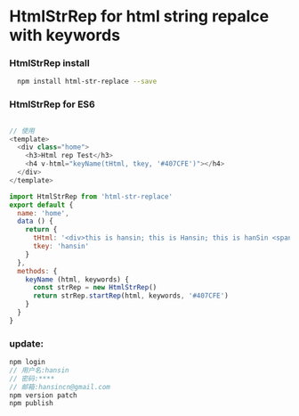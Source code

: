 # HtmlStrRep for html string repalce with keywords
### HtmlStrRep install
```bash
  npm install html-str-replace --save
```
### HtmlStrRep for ES6
```js

// 使用
<template>
  <div class="home">
    <h3>Html rep Test</h3>
    <h4 v-html="keyName(tHtml, tkey, '#407CFE')"></h4>
  </div>
</template>

import HtmlStrRep from 'html-str-replace'
export default {
  name: 'home',
  data () {
    return {
      tHtml: '<div>this is hansin; this is Hansin; this is hanSin <span class="hansin">hansintest</span></div>',
      tkey: 'hansin'
    }
  },
  methods: {
    keyName (html, keywords) {
      const strRep = new HtmlStrRep()
      return strRep.startRep(html, keywords, '#407CFE')
    }
  }
}

```
### update: 
  ```js
  npm login
  // 用户名:hansin
  // 密码:****
  // 邮箱:hansincn@gmail.com 
  npm version patch 
  npm publish
  ```
